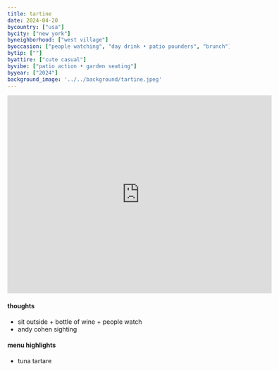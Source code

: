 ```yaml
---
title: tartine
date: 2024-04-20
bycountry: ["usa"]
bycity: ["new york"]
byneighborhood: ["west village"]
byoccasion: ["people watching", "day drink • patio pounders", "brunch"]
bytip: [""]
byattire: ["cute casual"]
byvibe: ["patio action • garden seating"]
byyear: ["2024"]
background_image: '../../background/tartine.jpeg'
---
```


<iframe src="https://www.google.com/maps/embed?pb=!1m18!1m12!1m3!1d6046.330421397691!2d-74.00602672403814!3d40.736390071390005!2m3!1f0!2f0!3f0!3m2!1i1024!2i768!4f13.1!3m3!1m2!1s0x89c25995a88b3295%3A0x18dab5a9dad2641f!2sTartine!5e0!3m2!1sen!2sus!4v1713745175231!5m2!1sen!2sus" width="600" height="450" style="border:0;" allowfullscreen="" loading="lazy" referrerpolicy="no-referrer-when-downgrade"></iframe>

#### thoughts
* sit outside + bottle of wine + people watch
* andy cohen sighting

#### menu highlights
* tuna tartare 